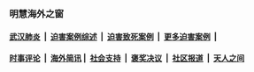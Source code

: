 
### 明慧海外之窗

####  [武汉肺炎](indexes/365.md?t=04151300) &nbsp;|&nbsp;  [迫害案例综述](indexes/328.md?t=04151300) &nbsp;|&nbsp; [迫害致死案例](indexes/277.md?t=04151300)  &nbsp;|&nbsp; [更多迫害案例](indexes/81.md?t=04151300)  &nbsp;|&nbsp; 
####  [时事评论](indexes/19.md?t=04151300) &nbsp;|&nbsp; [海外简讯](indexes/245.md?t=04151300)&nbsp;|&nbsp;  [社会支持](indexes/140.md?t=04151300) &nbsp;|&nbsp; [褒奖决议](indexes/282.md?t=04151300) &nbsp;|&nbsp; [社区报道](indexes/91.md?t=04151300)  &nbsp;|&nbsp; [天人之间](indexes/78.md?t=04151300) 

